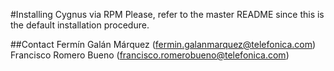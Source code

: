 #Installing Cygnus via RPM
Please, refer to the master README since this is the default installation procedure.

##Contact
Fermín Galán Márquez (fermin.galanmarquez@telefonica.com)
<br>
Francisco Romero Bueno (francisco.romerobueno@telefonica.com)
